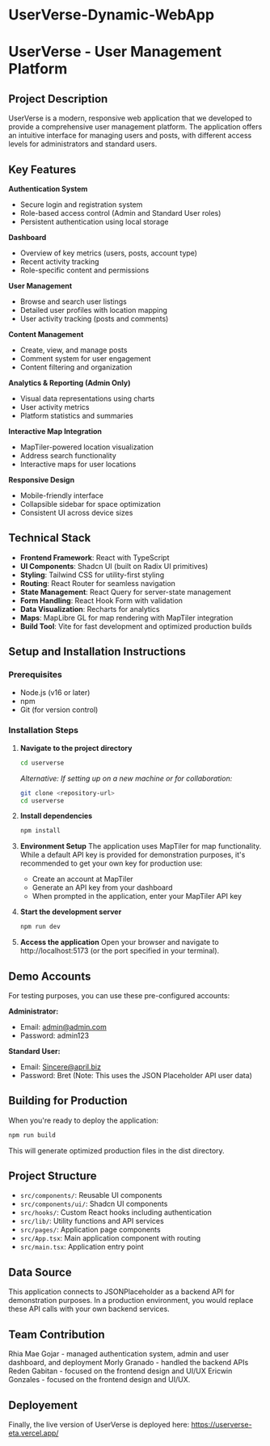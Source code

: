 # UserVerse-Dynamic-WebApp
# UserVerse - User Management Platform

## Project Description
UserVerse is a modern, responsive web application that we developed to provide a comprehensive user management platform. The application offers an intuitive interface for managing users and posts, with different access levels for administrators and standard users.

## Key Features
**Authentication System**
- Secure login and registration system
- Role-based access control (Admin and Standard User roles)
- Persistent authentication using local storage

**Dashboard**
- Overview of key metrics (users, posts, account type)
- Recent activity tracking
- Role-specific content and permissions

**User Management**
- Browse and search user listings
- Detailed user profiles with location mapping
- User activity tracking (posts and comments)

**Content Management**
- Create, view, and manage posts
- Comment system for user engagement
- Content filtering and organization

**Analytics & Reporting (Admin Only)**
- Visual data representations using charts
- User activity metrics
- Platform statistics and summaries

**Interactive Map Integration**
- MapTiler-powered location visualization
- Address search functionality
- Interactive maps for user locations

**Responsive Design**
- Mobile-friendly interface
- Collapsible sidebar for space optimization
- Consistent UI across device sizes

## Technical Stack
- **Frontend Framework**: React with TypeScript
- **UI Components**: Shadcn UI (built on Radix UI primitives)
- **Styling**: Tailwind CSS for utility-first styling
- **Routing**: React Router for seamless navigation
- **State Management**: React Query for server-state management
- **Form Handling**: React Hook Form with validation
- **Data Visualization**: Recharts for analytics
- **Maps**: MapLibre GL for map rendering with MapTiler integration
- **Build Tool**: Vite for fast development and optimized production builds

## Setup and Installation Instructions

### Prerequisites
- Node.js (v16 or later)
- npm 
- Git (for version control)

### Installation Steps

1. **Navigate to the project directory**
   ```bash
   cd userverse
   ```
   
   *Alternative: If setting up on a new machine or for collaboration:*
   ```bash
   git clone <repository-url>
   cd userverse
   ```

2. **Install dependencies**
   ```bash
   npm install
   ```

3. **Environment Setup**
   The application uses MapTiler for map functionality. While a default API key is provided for demonstration purposes, it's recommended to get your own key for production use:
   - Create an account at MapTiler
   - Generate an API key from your dashboard
   - When prompted in the application, enter your MapTiler API key

4. **Start the development server**
   ```bash
   npm run dev
   ```

5. **Access the application**
   Open your browser and navigate to http://localhost:5173 (or the port specified in your terminal).

## Demo Accounts
For testing purposes, you can use these pre-configured accounts:

**Administrator:**
- Email: admin@admin.com
- Password: admin123

**Standard User:**
- Email: Sincere@april.biz
- Password: Bret
(Note: This uses the JSON Placeholder API user data)

## Building for Production
When you're ready to deploy the application:

```bash
npm run build
```

This will generate optimized production files in the dist directory.

## Project Structure
- `src/components/`: Reusable UI components
- `src/components/ui/`: Shadcn UI components
- `src/hooks/`: Custom React hooks including authentication
- `src/lib/`: Utility functions and API services
- `src/pages/`: Application page components
- `src/App.tsx`: Main application component with routing
- `src/main.tsx`: Application entry point

## Data Source
This application connects to JSONPlaceholder as a backend API for demonstration purposes. In a production environment, you would replace these API calls with your own backend services.

## Team Contribution 
Rhia Mae Gojar - managed authentication system, admin and user dashboard, and deployment
Morly Granado - handled the backend APIs 
Reden Gabitan - focused on the frontend design and UI/UX
Ericwin Gonzales - focused on the frontend design and UI/UX.

## Deployement
Finally, the live version of UserVerse is deployed here:
https://userverse-eta.vercel.app/
